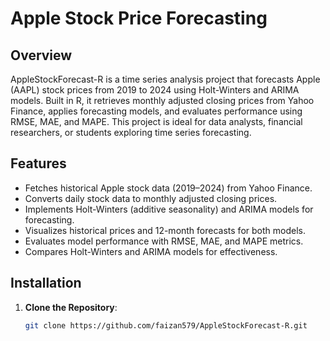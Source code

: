 # Apple Stock Price Forecasting

## Overview
AppleStockForecast-R is a time series analysis project that forecasts Apple (AAPL) stock prices from 2019 to 2024 using Holt-Winters and ARIMA models. Built in R, it retrieves monthly adjusted closing prices from Yahoo Finance, applies forecasting models, and evaluates performance using RMSE, MAE, and MAPE. This project is ideal for data analysts, financial researchers, or students exploring time series forecasting.

## Features
- Fetches historical Apple stock data (2019–2024) from Yahoo Finance.
- Converts daily stock data to monthly adjusted closing prices.
- Implements Holt-Winters (additive seasonality) and ARIMA models for forecasting.
- Visualizes historical prices and 12-month forecasts for both models.
- Evaluates model performance with RMSE, MAE, and MAPE metrics.
- Compares Holt-Winters and ARIMA models for effectiveness.

## Installation
1. **Clone the Repository**:
   ```bash
   git clone https://github.com/faizan579/AppleStockForecast-R.git
